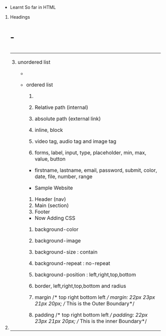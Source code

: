 - Learnt So far in HTML

1. Headings <h1>-<h6>
2. <table> <thead> <tbody> <tr> <th> <td>
3. unordered list <ul> <li>
4. ordered list <ol> <li>

5. Relative path (internal)
6. absolute path (external link)

7. inline, block <span> <div>
8. video tag, audio tag and image tag <audio> <video> <img> <source src="path/to/medio.mp3" />

9. forms, label, input, type, placeholder, min, max, value, button
- firstname, lastname, email, password, submit, color, date, file, number, range

- Sample Website
1. Header (nav)
2. Main (section)
3. Footer

- Now Adding CSS
1. background-color
2. background-image
3. background-size : contain
4. background-repeat : no-repeat
5. background-position : left,right,top,bottom

6. border, left,right,top,bottom and radius

7. margin /* top right bottom left */
margin: 22px 23px 21px 20px; /* This is the Outer Boundary*/

8. padding /* top right bottom left */
padding: 22px 23px 21px 20px; /* This is the inner Boundary*/